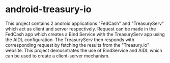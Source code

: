 # android-treasury-io
This project contains 2 android applications "FedCash" and "TreasuryServ" which act as client and server respectively.
Request can be made in the FedCash app which creates a Bind Service with the TreasuryServ app using the AIDL configuration.
The TreasuryServ then responds with corresponding request by fetching the results from the "Treasury.io" website.
This project demosntrates the use of BindService and AIDL which can be used to create a client-server mechanism.
